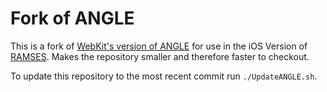 # Fork of ANGLE

This is a fork of [WebKit's version of ANGLE](https://github.com/WebKit/WebKit) for use in the iOS Version of [RAMSES](https://github.com/bmwcarit/ramses).
Makes the repository smaller and therefore faster to checkout.

To update this repository to the most recent commit run `./UpdateANGLE.sh`.

